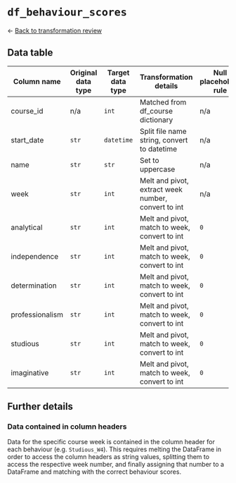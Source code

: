 # `df_behaviour_scores`
&larr; [Back to transformation review](../data_transformation_review.md)

## Data table	
| Column name				| Original data type	| Target data type	| Transformation details									 | Null placeholder rule |
|---------------------------|-----------------------|-------------------|------------------------------------------------------------|-----------------------|
| course_id					| n/a					| `int`				| Matched from df_course dictionary                          | n/a					 |
| start_date				| `str`					| `datetime`		| Split file name string, convert to datetime                | n/a					 |
| name						| `str`					| `str`				| Set to uppercase                                           | n/a					 |
| week						| `str`					| `int`				| Melt and pivot, extract week number, convert to int		 | n/a				     |
| analytical				| `str`					| `int`				| Melt and pivot, match to week, convert to int				 | `0`					 |
| independence				| `str`					| `int`				| Melt and pivot, match to week, convert to int				 | `0`	                 |
| determination				| `str`					| `int`				| Melt and pivot, match to week, convert to int		 		 | `0`					 |
| professionalism			| `str`					| `int`				| Melt and pivot, match to week, convert to int	         	 | `0`					 |
| studious					| `str`					| `int`				| Melt and pivot, match to week, convert to int	             | `0`					 |
| imaginative				| `str`					| `int`				| Melt and pivot, match to week, convert to int	             | `0`	   				 |

## Further details
### Data contained in column headers
Data for the specific course week is contained in the column header for each behaviour (e.g. `Studious_W4`). This requires melting the DataFrame in order to access the column headers as string values, splitting them to access the respective week number, and finally assigning that number to a DataFrame and matching with the correct behaviour scores.